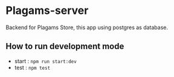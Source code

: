 # Plagams-server

Backend for Plagams Store, this app using postgres as database.

## How to run development mode

- start : `npm run start:dev`
- test : `npm test`
